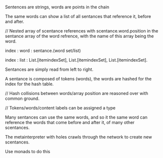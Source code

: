 Sentences are strings, words are points in the chain

The same words can show a list of all sentances that reference it, before and after.

// Nested array of scentance references with scentance.word.position in the sentance array of the word refrence, with the name of this array being the word.

index : 
word : sentance.(word set/list)

index : 
list : List.[itemindexSet],  List.[itemindexSet],  List.[itemindexSet].

Sentances are simply read from left to right.

A sentance is composed of tokens (words), the words are hashed for the index for the hash table.

// Hash collisions between words/array position are reasoned over with common ground.

// Tokens/words/content labels can be assigned a type

Many sentances can use the same words, and so it the same word can reference the words that come before and after it, of many other scentances.

The metainterpreter with holes crawls through the network to create new scentances.

Use monads to do this
